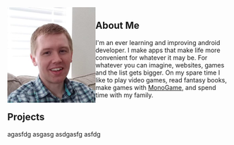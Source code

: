<img align="left" width = "200" src="Untitled.png" />

## About Me
I'm an ever learning and improving android developer. I make apps that make life more convenient for whatever it may be. For whatever you can imagine, websites, games and the list gets bigger.
On my spare time I like to play video games, read fantasy books, make games with [MonoGame](https://www.monogame.net/), and spend time with my family.


## Projects
agasfdg
asgasg
asdgasfg
asfdg
